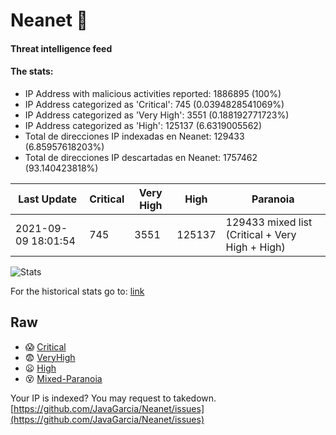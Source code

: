 # Neanet :hocho:
#### Threat intelligence feed
#### The stats:

- IP Address with malicious activities reported: 1886895 (100%)
- IP Address categorized as 'Critical':  745 (0.0394828541069%)
- IP Address categorized as 'Very High':  3551 (0.188192771723%)
- IP Address categorized as 'High':  125137 (6.6319005562)
- Total de direcciones IP indexadas en Neanet:  129433 (6.85957618203%)
- Total de direcciones IP descartadas en Neanet:  1757462 (93.140423818%)

| Last Update | Critical | Very High | High | Paranoia |
| --- | --- | --- | --- | --- |
| 2021-09-09 18:01:54 | 745 | 3551 | 125137 | 129433 mixed list (Critical + Very High + High)|

![Stats](https://docs.google.com/spreadsheets/d/e/2PACX-1vSnaNMIXVabIpDJjufMlzH7poXnshF3mgd8Is1g9ytUEzVsP5my4Trn8f-xkoLLQ38xpL3HtmUexLo6/pubchart?oid=501124687&format=image)

For the historical stats go to: [link](/stats.csv)
## Raw
- :scream: [Critical](https://raw.githubusercontent.com/JavaGarcia/Neanet/master/blacklists/neanet_critical.txt)
- :fearful: [VeryHigh](https://raw.githubusercontent.com/JavaGarcia/Neanet/master/blacklists/neanet_veryHigh.txtt)
- :frowning: [High](https://raw.githubusercontent.com/JavaGarcia/Neanet/master/blacklists/neanet_high.txt)
- :dizzy_face: [Mixed-Paranoia](https://raw.githubusercontent.com/JavaGarcia/Neanet/master/blacklists/neanet_all.txt)


Your IP is indexed? You may request to takedown. [https://github.com/JavaGarcia/Neanet/issues](https://github.com/JavaGarcia/Neanet/issues)














































































































































































































































































































































































































































































































































































































































































































































































































































































































































































































































































































































































































































































































































































































































































































































































































































































































































































































































































































































































































































































































































































































































































































































































































































































































































































































































































































































































































































































































































































































































































































































































































































































































































































































































































































































































































































































































































































































































































































































































































































































































































































































































































































































































































































































































































































































































































































































































































































































































































































































































































































































































































































































































































































































































































































































































































































































































































































































































































































































































































































































































































































































































































































































































































































































































































































































































































































































































































































































































































































































































































































































































































































































































































































































































































































































































































































































































































































































































































































































































































































































































































































































































































































































































































































































































































































































































































































































































































































